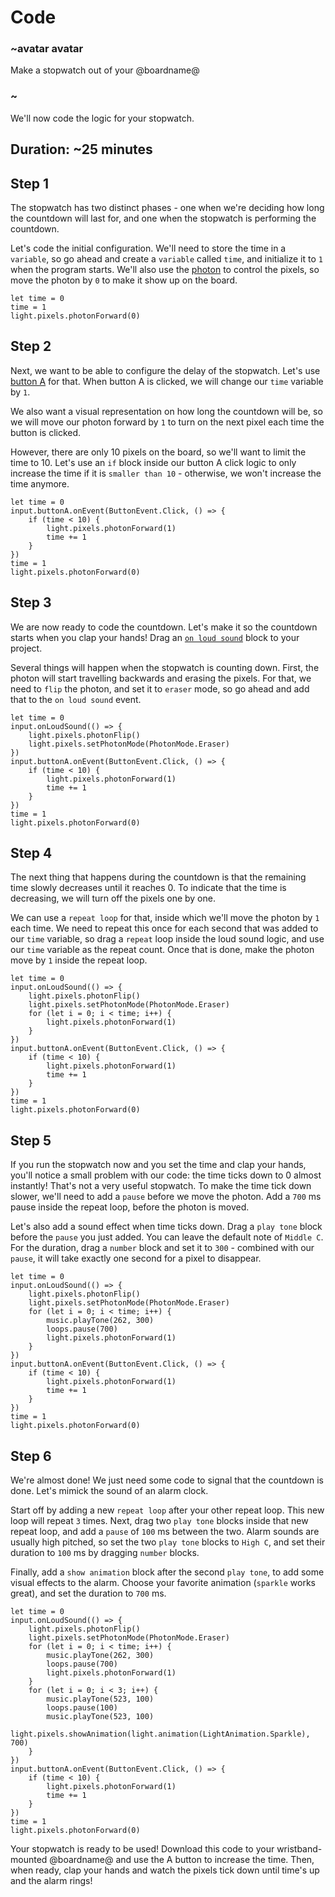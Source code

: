 # Code

### ~avatar avatar

Make a stopwatch out of your @boardname@

### ~

We'll now code the logic for your stopwatch.

## Duration: ~25 minutes

## Step 1

The stopwatch has two distinct phases - one when we're deciding how long the countdown will last for, and one when the stopwatch is performing the countdown.

Let's code the initial configuration.
We'll need to store the time in a `variable`, so go ahead and create a `variable` called `time`, and initialize it to `1` when the program starts.
We'll also use the [photon](https://makecode.adafruit.com/reference/light/photon-forward) to control the pixels, so move the photon by `0` to make it show up on the board.

```blocks
let time = 0
time = 1
light.pixels.photonForward(0)
```

## Step 2

Next, we want to be able to configure the delay of the stopwatch. Let's use [button A](https://makecode.adafruit.com/reference/input/button/on-event) for that.
When button A is clicked, we will change our `time` variable by `1`.

We also want a visual representation on how long the countdown will be, so we will move our photon forward by `1` to turn on the next pixel each time the button is clicked.

However, there are only 10 pixels on the board, so we'll want to limit the time to 10.
Let's use an `if` block inside our button A click logic to only increase the time if it is `smaller than 10` - otherwise, we won't increase the time anymore.

```blocks
let time = 0
input.buttonA.onEvent(ButtonEvent.Click, () => {
    if (time < 10) {
        light.pixels.photonForward(1)
        time += 1
    }
})
time = 1
light.pixels.photonForward(0)
```

## Step 3

We are now ready to code the countdown. Let's make it so the countdown starts when you clap your hands!
Drag an [`on loud sound`](https://makecode.adafruit.com/reference/input/on-loud-sound) block to your project.

Several things will happen when the stopwatch is counting down. First, the photon will start travelling backwards and erasing the pixels.
For that, we need to `flip` the photon, and set it to `eraser` mode, so go ahead and add that to the `on loud sound` event.

```blocks
let time = 0
input.onLoudSound(() => {
    light.pixels.photonFlip()
    light.pixels.setPhotonMode(PhotonMode.Eraser)
})
input.buttonA.onEvent(ButtonEvent.Click, () => {
    if (time < 10) {
        light.pixels.photonForward(1)
        time += 1
    }
})
time = 1
light.pixels.photonForward(0)
```

## Step 4

The next thing that happens during the countdown is that the remaining time slowly decreases until it reaches 0.
To indicate that the time is decreasing, we will turn off the pixels one by one.

We can use a `repeat loop` for that, inside which we'll move the photon by `1` each time.
We need to repeat this once for each second that was added to our `time` variable, so drag a `repeat` loop inside the loud sound logic,
and use our `time` variable as the repeat count. Once that is done, make the photon move by `1` inside the repeat loop.

```blocks
let time = 0
input.onLoudSound(() => {
    light.pixels.photonFlip()
    light.pixels.setPhotonMode(PhotonMode.Eraser)
    for (let i = 0; i < time; i++) {
        light.pixels.photonForward(1)
    }
})
input.buttonA.onEvent(ButtonEvent.Click, () => {
    if (time < 10) {
        light.pixels.photonForward(1)
        time += 1
    }
})
time = 1
light.pixels.photonForward(0)
```

## Step 5

If you run the stopwatch now and you set the time and clap your hands, you'll notice a small problem with our code: the time ticks down to 0 almost instantly!
That's not a very useful stopwatch. To make the time tick down slower, we'll need to add a `pause` before we move the photon.
Add a `700` ms pause inside the repeat loop, before the photon is moved.

Let's also add a sound effect when time ticks down. Drag a `play tone` block before the `pause` you just added.
You can leave the default note of `Middle C`. For the duration, drag a `number` block and set it to `300` - combined with our `pause`,
it will take exactly one second for a pixel to disappear.

```blocks
let time = 0
input.onLoudSound(() => {
    light.pixels.photonFlip()
    light.pixels.setPhotonMode(PhotonMode.Eraser)
    for (let i = 0; i < time; i++) {
        music.playTone(262, 300)
        loops.pause(700)
        light.pixels.photonForward(1)
    }
})
input.buttonA.onEvent(ButtonEvent.Click, () => {
    if (time < 10) {
        light.pixels.photonForward(1)
        time += 1
    }
})
time = 1
light.pixels.photonForward(0)
```

## Step 6

We're almost done! We just need some code to signal that the countdown is done.
Let's mimick the sound of an alarm clock.

Start off by adding a new `repeat loop` after your other repeat loop.
This new loop will repeat `3` times.
Next, drag two `play tone` blocks inside that new repeat loop, and add a `pause` of `100` ms between the two.
Alarm sounds are usually high pitched, so set the two `play tone` blocks to `High C`, and set their duration to `100` ms by dragging `number` blocks.

Finally, add a `show animation` block after the second `play tone`, to add some visual effects to the alarm.
Choose your favorite animation (`sparkle` works great), and set the duration to `700` ms.

```blocks
let time = 0
input.onLoudSound(() => {
    light.pixels.photonFlip()
    light.pixels.setPhotonMode(PhotonMode.Eraser)
    for (let i = 0; i < time; i++) {
        music.playTone(262, 300)
        loops.pause(700)
        light.pixels.photonForward(1)
    }
    for (let i = 0; i < 3; i++) {
        music.playTone(523, 100)
        loops.pause(100)
        music.playTone(523, 100)
        light.pixels.showAnimation(light.animation(LightAnimation.Sparkle), 700)
    }
})
input.buttonA.onEvent(ButtonEvent.Click, () => {
    if (time < 10) {
        light.pixels.photonForward(1)
        time += 1
    }
})
time = 1
light.pixels.photonForward(0)
```

Your stopwatch is ready to be used! Download this code to your wristband-mounted @boardname@ and use the A button to increase the time.
Then, when ready, clap your hands and watch the pixels tick down until time's up and the alarm rings!